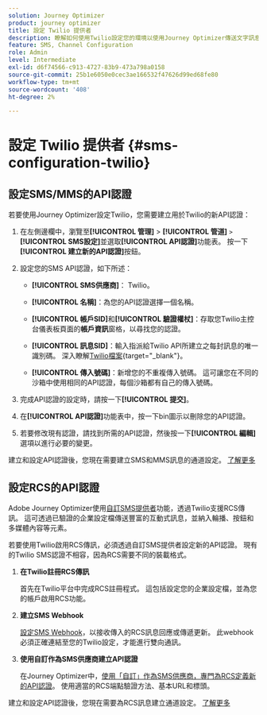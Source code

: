 ```yaml
---
solution: Journey Optimizer
product: journey optimizer
title: 設定 Twilio 提供者
description: 瞭解如何使用Twilio設定您的環境以使用Journey Optimizer傳送文字訊息
feature: SMS, Channel Configuration
role: Admin
level: Intermediate
exl-id: d6f74566-c913-4727-83b9-473a798a0158
source-git-commit: 25b1e6050e0cec3ae166532f47626d99ed68fe80
workflow-type: tm+mt
source-wordcount: '408'
ht-degree: 2%

---
```


# 設定 Twilio 提供者 {#sms-configuration-twilio}

## 設定SMS/MMS的API認證

若要使用Journey Optimizer設定Twilio，您需要建立用於Twilio的新API認證：

1. 在左側邊欄中，瀏覽至&#x200B;**[!UICONTROL 管理]** > **[!UICONTROL 管道]** `>` **[!UICONTROL SMS設定]**&#x200B;並選取&#x200B;**[!UICONTROL API認證]**&#x200B;功能表。 按一下&#x200B;**[!UICONTROL 建立新的API認證]**&#x200B;按鈕。

1. 設定您的SMS API認證，如下所述：

   * **[!UICONTROL SMS供應商]**： Twilio。

   * **[!UICONTROL 名稱]**：為您的API認證選擇一個名稱。

   * **[!UICONTROL 帳戶SID]**&#x200B;和&#x200B;**[!UICONTROL 驗證權杖]**：存取您Twilio主控台儀表板頁面的&#x200B;**帳戶資訊**&#x200B;窗格，以尋找您的認證。

   * **[!UICONTROL 訊息SID]**：輸入指派給Twilio API所建立之每封訊息的唯一識別碼。 深入瞭解[Twilio檔案](https://support.twilio.com/hc/en-us/articles/223134387-What-is-a-Message-SID-){target="_blank"}。

   * **[!UICONTROL 傳入號碼]**：新增您的不重複傳入號碼。 這可讓您在不同的沙箱中使用相同的API認證，每個沙箱都有自己的傳入號碼。

1. 完成API認證的設定時，請按一下&#x200B;**[!UICONTROL 提交]**。

1. 在&#x200B;**[!UICONTROL API認證]**&#x200B;功能表中，按一下bin圖示以刪除您的API認證。

1. 若要修改現有認證，請找到所需的API認證，然後按一下&#x200B;**[!UICONTROL 編輯]**&#x200B;選項以進行必要的變更。

建立和設定API認證後，您現在需要建立SMS和MMS訊息的通道設定。 [了解更多](sms-configuration-surface.md)

## 設定RCS的API認證

Adobe Journey Optimizer使用[自訂SMS提供者](sms-configuration-custom.md)功能，透過Twilio支援RCS傳訊。 這可透過已驗證的企業設定檔傳送豐富的互動式訊息，並納入輪播、按鈕和多媒體內容等元素。

若要使用Twilio啟用RCS傳訊，必須透過自訂SMS提供者設定新的API認證。 現有的Twilio SMS認證不相容，因為RCS需要不同的裝載格式。

1. **在Twilio註冊RCS傳訊**

   首先在Twilio平台中完成RCS註冊程式。 這包括設定您的企業設定檔，並為您的帳戶啟用RCS功能。

1. **建立SMS Webhook**

   [設定SMS Webhook](sms-configuration-custom.md#webhook)，以接收傳入的RCS訊息回應或傳遞更新。 此webhook必須正確連結至您的Twilio設定，才能進行雙向通訊。

1. **使用自訂作為SMS供應商建立API認證**

   在Journey Optimizer中，[使用「自訂」作為SMS供應商，專門為RCS定義新的API認證](sms-configuration-custom.md#api-credential)。 使用適當的RCS端點驗證方法、基本URL和標頭。

建立和設定API認證後，您現在需要為RCS訊息建立通道設定。 [了解更多](sms-configuration-surface.md)







